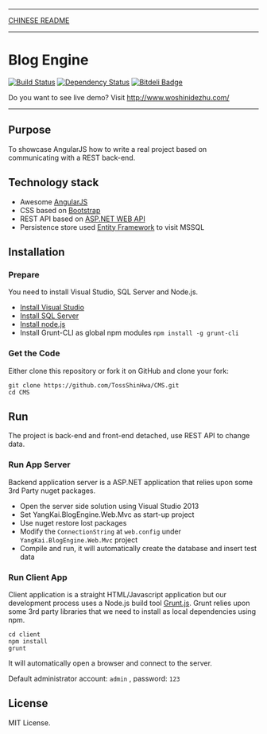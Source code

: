 ***
[CHINESE README](https://github.com/TossShinHwa/CMS/blob/master/README.cn.md)
***

Blog Engine
===========
[![Build Status](https://api.travis-ci.org/TossShinHwa/CMS.png)](https://api.travis-ci.org/TossShinHwa/CMS)
[![Dependency Status](https://david-dm.org/ChrisWren/grunt-nodemon.png)](https://david-dm.org/TossShinHwa/CMS)
[![Bitdeli Badge](https://d2weczhvl823v0.cloudfront.net/TossShinHwa/cms/trend.png)](https://bitdeli.com/free "Bitdeli Badge")

Do you want to see live demo? Visit http://www.woshinidezhu.com/
***

## Purpose

To showcase AngularJS how to write a real project based on communicating with a REST back-end.

## Technology stack

* Awesome [AngularJS](http://www.angularjs.org/)
* CSS based on [Bootstrap](http://getbootstrap.com/)
* REST API based on [ASP.NET WEB API](http://www.asp.net/web-api/)
* Persistence store used [Entity Framework](http://msdn.microsoft.com/en-us/data/ef.aspx) to visit MSSQL


## Installation

### Prepare

You need to install Visual Studio, SQL Server and Node.js.
* [Install Visual Studio](http://www.visualstudio.com/)
* [Install SQL Server](http://www.microsoft.com/en-us/sqlserver/default.aspx/)
* [Install node.js](http://nodejs.org/download/)
* Install Grunt-CLI as global npm modules ```npm install -g grunt-cli```

### Get the Code

Either clone this repository or fork it on GitHub and clone your fork:

```
git clone https://github.com/TossShinHwa/CMS.git
cd CMS
```

## Run

The project is back-end and front-end detached, use REST API to change data.

### Run App Server

Backend application server is a ASP.NET application that relies upon some 3rd Party nuget packages.

* Open the server side solution using Visual Studio 2013
* Set YangKai.BlogEngine.Web.Mvc as start-up project
* Use nuget restore lost packages
* Modify the `ConnectionString` at `web.config` under `YangKai.BlogEngine.Web.Mvc` project
* Compile and run, it will automatically create the database and insert test data

### Run Client App

Client application is a straight HTML/Javascript application but our development process uses a Node.js build tool
[Grunt.js](gruntjs.com). Grunt relies upon some 3rd party libraries that we need to install as local dependencies using npm.

```
cd client
npm install
grunt
```

It will automatically open a browser and connect to the server.

Default administrator account: `admin` , password: `123`


## License

MIT License.
